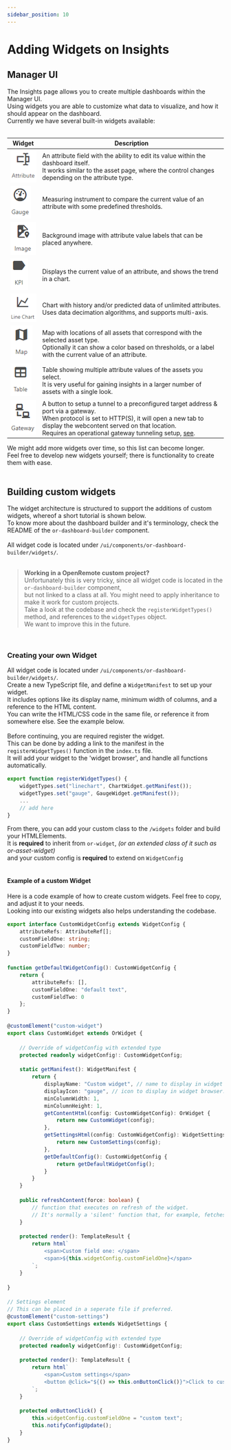 ```yaml
---
sidebar_position: 10
---
```


# Adding Widgets on Insights

## Manager UI
The Insights page allows you to create multiple dashboards within the Manager UI.<br />
Using widgets you are able to customize what data to visualize, and how it should appear on the dashboard.<br />
Currently we have several built-in widgets available:<br />
<br />

| Widget | Description
|---|---|
|![image](img/attribute-widget.png)| An attribute field with the ability to edit its value within the dashboard itself.<br /> It works similar to the asset page, where the control changes depending on the attribute type. |
|![image](img/gauge-widget.png)| Measuring instrument to compare the current value of an attribute with some predefined thresholds. |
|![image](img/image-widget.png)| Background image with attribute value labels that can be placed anywhere. |
|![image](img/kpi-widget.png)| Displays the current value of an attribute, and shows the trend in a chart. |
|![image](img/line-chart-widget.png)| Chart with history and/or predicted data of unlimited attributes.<br />Uses data decimation algorithms, and supports multi-axis. |
|![image](img/map-widget.png)| Map with locations of all assets that correspond with the selected asset type.<br />Optionally it can show a color based on thresholds, or a label with the current value of an attribute. |
|![image](img/table-widget.png)| Table showing multiple attribute values of the assets you select.<br /> It is very useful for gaining insights in a larger number of assets with a single look. |
|![image](img/gateway-widget.png)| A button to setup a tunnel to a preconfigured target address & port via a gateway.<br />When protocol is set to HTTP(S), it will open a new tab to display the webcontent served on that location.<br />Requires an operational gateway tunneling setup, [see](./gateway-tunnelling-setup.md). |

We might add more widgets over time, so this list can become longer.<br />
Feel free to develop new widgets yourself; there is functionality to create them with ease.<br />
<br />

## Building custom widgets

The widget architecture is structured to support the additions of custom widgets, whereof a short tutorial is shown below.<br />
To know more about the dashboard builder and it's terminology, check the README of the `or-dashboard-builder` component.<br />
<br />
All widget code is located under `/ui/components/or-dashboard-builder/widgets/`.<br />
<br />

> **Working in a OpenRemote custom project?**<br />
> Unfortunately this is very tricky, since all widget code is located in the `or-dashboard-builder` component,<br />
> but not linked to a class at all. You might need to apply inheritance to make it work for custom projects.<br />
> Take a look at the codebase and check the `registerWidgetTypes()` method, and references to the `widgetTypes` object.<br />
> We want to improve this in the future.<br />
<br />

### Creating your own Widget

All widget code is located under `/ui/components/or-dashboard-builder/widgets/`.<br />
Create a new TypeScript file, and define a `WidgetManifest` to set up your widget.<br />
It includes options like its display name, minimum width of columns, and a reference to the HTML content.<br />
You can write the HTML/CSS code in the same file, or reference it from somewhere else. See the example below.<br />
<br />
Before continuing, you are required register the widget.<br />
This can be done by adding a link to the manifest in the `registerWidgetTypes()` function in the `index.ts` file.<br />
It will add your widget to the 'widget browser', and handle all functions automatically.
```typescript
export function registerWidgetTypes() {
    widgetTypes.set("linechart", ChartWidget.getManifest());
    widgetTypes.set("gauge", GaugeWidget.getManifest());
    ...
    // add here
}
```

From there, you can add your custom class to the `/widgets` folder and build your HTMLElements.<br />
It is **required** to inherit from `or-widget`, *(or an extended class of it such as or-asset-widget)*<br />
and your custom config is **required** to extend on `WidgetConfig`<br />
<br />


#### Example of a custom Widget

Here is a code example of how to create custom widgets. Feel free to copy, and adjust it to your needs.<br />
Looking into our existing widgets also helps understanding the codebase.

```typescript
export interface CustomWidgetConfig extends WidgetConfig {
    attributeRefs: AttributeRef[];
    customFieldOne: string;
    customFieldTwo: number;
}

function getDefaultWidgetConfig(): CustomWidgetConfig {
    return {
        attributeRefs: [],
        customFieldOne: "default text",
        customFieldTwo: 0
    };
}

@customElement("custom-widget")
export class CustomWidget extends OrWidget {

    // Override of widgetConfig with extended type
    protected readonly widgetConfig!: CustomWidgetConfig;

    static getManifest(): WidgetManifest {
        return {
            displayName: "Custom widget", // name to display in widget browser
            displayIcon: "gauge", // icon to display in widget browser. Uses <or-icon> and https://materialdesignicons.com
            minColumnWidth: 1,
            minColumnHeight: 1,
            getContentHtml(config: CustomWidgetConfig): OrWidget {
                return new CustomWidget(config);
            },
            getSettingsHtml(config: CustomWidgetConfig): WidgetSettings {
                return new CustomSettings(config);
            },
            getDefaultConfig(): CustomWidgetConfig {
                return getDefaultWidgetConfig();
            }
        }
    }

    public refreshContent(force: boolean) {
        // function that executes on refresh of the widget.
        // It's normally a 'silent' function that, for example, fetches the data of assets again.
    }

    protected render(): TemplateResult {
        return html`
            <span>Custom field one: </span>
            <span>${this.widgetConfig.customFieldOne}</span>
        `;
    }

}

// Settings element
// This can be placed in a seperate file if preferred.
@customElement("custom-settings")
export class CustomSettings extends WidgetSettings {

    // Override of widgetConfig with extended type
    protected readonly widgetConfig!: CustomWidgetConfig;

    protected render(): TemplateResult {
        return html`
            <span>Custom settings</span>
            <button @click="${() => this.onButtonClick()}">Click to customize text</button>
        `;
    }

    protected onButtonClick() {
        this.widgetConfig.customFieldOne = "custom text";
        this.notifyConfigUpdate();
    }
}

```

